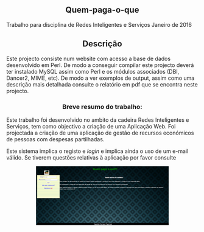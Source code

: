 <h2 align=center> Quem-paga-o-que </h2>

Trabalho para disciplina de Redes Inteligentes e Serviços
Janeiro de 2016

<h2 align=center> Descrição </h2>

Este projecto consiste num website com acesso a base de dados desenvolvido em Perl.
De modo a conseguir compilar este projecto deverá ter instalado MySQL assim como Perl e os módulos associados (DBI, Dancer2, MIME, etc).
De modo a ver exemplos de output, assim como uma descrição mais detalhada consulte o relatório em pdf que se encontra neste projecto.

<h3 align=center>Breve resumo do trabalho:</h3>

Este trabalho foi desenvolvido no ambito da cadeira Redes Inteligentes e Serviços, tem como objectivo a criação de uma Aplicação Web.
Foi projectada a criação de uma aplicação de gestão de recursos económicos de pessoas com despesas partilhadas.

Este sistema implica o registo e <i>login</i> e implica ainda o uso de um e-mail válido. Se tiverem questões relativas à aplicação por favor consulte
<p align="center">
  <img src="./qpo.png" width="350"/>
</p>
